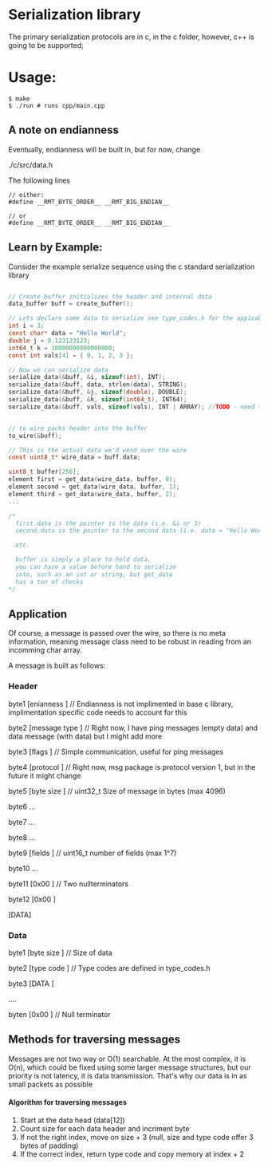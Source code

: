 # Serialization library 
The primary serialization protocols are in c, in the c folder, however, c++ is going to be supported;

# Usage:

```
$ make
$ ./run # runs cpp/main.cpp
```

## A note on endianness
Eventually, endianness will be built in, but for now, change

./c/src/data.h

The following lines
```
// either:
#define __RMT_BYTE_ORDER__ __RMT_BIG_ENDIAN__ 

// or
#define __RMT_BYTE_ORDER__ __RMT_BIG_ENDIAN__ 
```


## Learn by Example:
Consider the example serialize sequence using the c standard serialization library

```c

// Create buffer initializes the header and internal data
data_buffer buff = create_buffer();

// Lets declare some data to serialize see type_codes.h for the appicable types you can use
int i = 3;
const char* data = "Hello World";
double j = 8.123123123;
int64_t k = 10000000000000000;
const int vals[4] = { 0, 1, 2, 3 };

// Now we can serialize data
serialize_data(&buff, &i, sizeof(int), INT);
serialize_data(&buff, data, strlen(data), STRING);
serialize_data(&buff, &j, sizeof(double), DOUBLE);
serialize_data(&buff, &k, sizeof(int64_t), INT64);
serialize_data(&buff, vals, sizeof(vals), INT | ARRAY); //TODO - need to impliment orring like this


// to wire packs header into the buffer
to_wire(&buff);

// This is the actual data we'd wend over the wire
const uint8_t* wire_data = buff.data;

uint8_t buffer[256];
element first = get_data(wire_data, buffer, 0);
element second = get_data(wire_data, buffer, 1);
element third = get_data(wire_data, buffer, 2);
...

/*
  first.data is the pointer to the data (i.e. &i or 3)
  second.data is the pointer to the second data (i.e. data = "Hello World")

  etc.

  buffer is simply a place to hold data, 
  you can have a value before hand to serialize 
  into, such as an int or string, but get_data 
  has a ton of checks
*/

```




## Application
Of course, a message is passed over the wire, so there is no meta information, meaning message class need to be robust in reading from an incomming char array.

A message is built as follows:

### Header
byte1 [enianness    ] // Endianness is not implimented in base c library, implimentation specific code needs to account for this

byte2 [message type ] // Right now, I have ping messages (empty data) and data message (with data) but I might add more

byte3 [flags        ] // Simple communication, useful for ping messages

byte4 [protocol     ] // Right now, msg package is protocol version 1, but in the future it might change

byte5 [byte size    ] // uint32_t Size of message in bytes (max 4096)

byte6 ...

byte7 ... 

byte8 ...

byte9 [fields       ] // uint16_t number of fields (max 1^7)

byte10 ...

byte11 [0x00        ] // Two nullterminators

byte12 [0x00        ]

[DATA]




### Data
byte1 [byte size    ] // Size of data

byte2 [type code    ] // Type codes are defined in type_codes.h

byte3 [DATA         ]

....

byten [0x00         ] // Null terminator

## Methods for traversing messages
Messages are not two way or O(1) searchable. At the most complex, it is O(n), which could be fixed using some larger message structures, but our priority is not latency, it is data transmission. That's why our data is in as small packets as possible

#### Algorithm for traversing messages
1. Start at the data head (data[12])
2. Count size for each data header and incriment byte
3. If not the right index, move on size + 3 (null, size and type code offer 3 bytes of padding)
4. If the correct index, return type code and copy memory at index + 2
